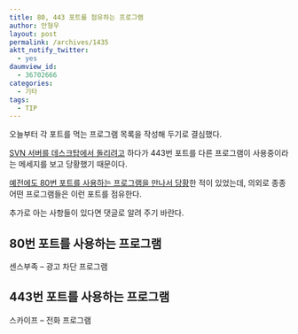 ```yaml
---
title: 80, 443 포트를 점유하는 프로그램
author: 안형우
layout: post
permalink: /archives/1435
aktt_notify_twitter:
  - yes
daumview_id:
  - 36702666
categories:
  - 기타
tags:
  - TIP
---
```

오늘부터 각 포트를 먹는 프로그램 목록을 작성해 두기로 결심했다.

[SVN 서버를 데스크탑에서 돌리려고][1] 하다가 443번 포트를 다른 프로그램이 사용중이라는 메세지를 보고 당황했기 때문이다.

[예전에도 80번 포트를 사용하는 프로그램을 만나서 당황][2]한 적이 있었는데, 의외로 종종 어떤 프로그램들은 이런 포트를 점유한다.

추가로 아는 사항들이 있다면 댓글로 알려 주기 바란다.

## 80번 포트를 사용하는 프로그램

센스부족 &#8211; 광고 차단 프로그램

## 443번 포트를 사용하는 프로그램

스카이프 &#8211; 전화 프로그램

 [1]: http://mytory.net/archives/703 "[링크]윈도우에서 진짜 쉽게 svn 서버 구성하는 방법"
 [2]: http://mytory.net/archives/70 "센스부족(노센스)는 80포트를 사용한다"